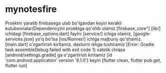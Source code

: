 # mynotesfire

Proektni yaratib firebasega ulab bo'lgandan keyin kerakli kutubxonalar(Dependency)ni proektga qo'shib olamiz [firebase_core^] [lib/] ichidagi [firebase_options.dart] faylni [service/] ichiga olamiz, [google-services.json] yo'q bo'lsa [ios/Runner/] ichiga majburiy qo'shamiz. [main.dart] o'zgartirish kiritamiz. 
dasturni ishga tushiramiz [Error: Gradle task assembleDebug failed with exit code 1} xatolik chiqsa [android/settings.gradle] ga o'zgartirish kiritamiz [id 'com.android.application' version '8.1.0'} keyin [flutter clean, flutter pub get, flutter run]
